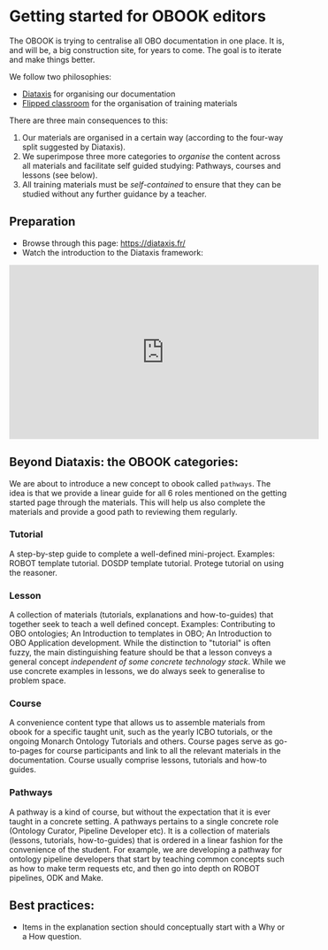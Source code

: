 # Getting started for OBOOK editors

The OBOOK is trying to centralise all OBO documentation in one place. It is, and will be, a big construction site, for years to come. The goal is to iterate and make things better.

We follow two philosophies:

- [Diataxis](https://diataxis.fr/) for organising our documentation
- [Flipped classroom](https://bokcenter.harvard.edu/flipped-classrooms) for the organisation of training materials

There are three main consequences to this:

1. Our materials are organised in a certain way (according to the four-way split suggested by Diataxis).
2. We superimpose three more categories to _organise_ the content across all materials and facilitate self guided studying: Pathways, courses and lessons (see below).
3. All training materials must be _self-contained_ to ensure that they can be studied without any further guidance by a teacher.

## Preparation

- Browse through this page: https://diataxis.fr/
- Watch the introduction to the Diataxis framework:

<iframe width="560" height="315" src="https://www.youtube.com/embed/t4vKPhjcMZg" title="YouTube video player" frameborder="0" allow="accelerometer; autoplay; clipboard-write; encrypted-media; gyroscope; picture-in-picture" allowfullscreen></iframe>

## Beyond Diataxis: the OBOOK categories:

We are about to introduce a new concept to obook called `pathways`. The idea is that we provide a linear guide for all 6 roles mentioned on the getting started page through the materials. This will help us also complete the materials and provide a good path to reviewing them regularly.

### Tutorial

A step-by-step guide to complete a well-defined mini-project. Examples: ROBOT template tutorial. DOSDP template tutorial. Protege tutorial on using the reasoner.

### Lesson

A collection of materials (tutorials, explanations and how-to-guides) that together seek to teach a well defined concept. Examples: Contributing to OBO ontologies; An Introduction to templates in OBO; An Introduction to OBO Application development. While the distinction to "tutorial" is often fuzzy, the main distinguishing feature should be that a lesson conveys a general concept _independent of some concrete technology stack_. While we use concrete examples in lessons, we do always seek to generalise to problem space.

### Course

A convenience content type that allows us to assemble materials from obook for a specific taught unit, such as the yearly ICBO tutorials, or the ongoing Monarch Ontology Tutorials and others. Course pages serve as go-to-pages for course participants and link to all the relevant materials in the documentation. Course usually comprise lessons, tutorials and how-to guides.

### Pathways

A pathway is a kind of course, but without the expectation that it is ever taught in a concrete setting. A pathways pertains to a single concrete role (Ontology Curator, Pipeline Developer etc).  It is a collection of materials (lessons, tutorials, how-to-guides) that is ordered in a linear fashion for the convenience of the student. For example, we are developing a pathway for ontology pipeline developers that start by teaching common concepts such as how to make term requests etc, and then go into depth on ROBOT pipelines, ODK and Make.

## Best practices:

- Items in the explanation section should conceptually start with a Why or a How question.

